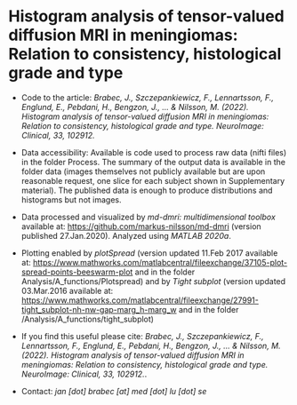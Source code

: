 # Histogram analysis of tensor-valued diffusion MRI in meningiomas: Relation to consistency, histological grade and type
* Code to the article: *Brabec, J., Szczepankiewicz, F., Lennartsson, F., Englund, E., Pebdani, H., Bengzon, J., ... & Nilsson, M. (2022). Histogram analysis of tensor-valued diffusion MRI in meningiomas: Relation to consistency, histological grade and type. NeuroImage: Clinical, 33, 102912.*

* Data accessibility: Available is code used to process raw data (nifti files) in the folder Process. The summary of the output data is available in the folder data (images themselves not publicly available but are upon reasonable request, one slice for each subject shown in Supplementary material). The published data is enough to produce distributions and histograms but not images.

* Data processed and visualized by *md-dmri: multidimensional toolbox* available at: https://github.com/markus-nilsson/md-dmri (version published 27.Jan.2020). Analyzed using *MATLAB 2020a*.
* Plotting enabled by *plotSpread* (version updated 11.Feb 2017 available at: https://www.mathworks.com/matlabcentral/fileexchange/37105-plot-spread-points-beeswarm-plot and in the folder Analysis/A_functions/Plotspread) and by *Tight subplot* (version updated 03.Mar.2016 available at: https://www.mathworks.com/matlabcentral/fileexchange/27991-tight_subplot-nh-nw-gap-marg_h-marg_w and in the folder /Analysis/A_functions/tight_subplot)

* If you find this useful please cite:
*Brabec, J., Szczepankiewicz, F., Lennartsson, F., Englund, E., Pebdani, H., Bengzon, J., ... & Nilsson, M. (2022). Histogram analysis of tensor-valued diffusion MRI in meningiomas: Relation to consistency, histological grade and type. NeuroImage: Clinical, 33, 102912.*.

* Contact: *jan [dot] brabec [at] med [dot] lu [dot] se*
